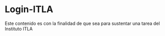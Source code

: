 # Login-ITLA
Este contenido es con la finalidad de que sea para sustentar una tarea del Instituto ITLA
